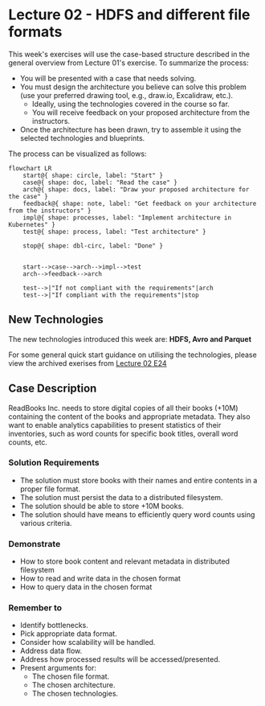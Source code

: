 # Lecture 02 - HDFS and different file formats

This week's exercises will use the case-based structure described in the general overview from Lecture 01's exercise. To summarize the process:

- You will be presented with a case that needs solving.
- You must design the architecture you believe can solve this problem (use your preferred drawing tool, e.g., draw.io, Excalidraw, etc.).
    - Ideally, using the technologies covered in the course so far.
    - You will receive feedback on your proposed architecture from the instructors.
- Once the architecture has been drawn, try to assemble it using the selected technologies and blueprints.

The process can be visualized as follows:

```mermaid
flowchart LR
    start@{ shape: circle, label: "Start" }
    case@{ shape: doc, label: "Read the case" }
    arch@{ shape: docs, label: "Draw your proposed architecture for the case" }
    feedback@{ shape: note, label: "Get feedback on your architecture from the instructors" }
    impl@{ shape: processes, label: "Implement architecture in Kubernetes" }
    test@{ shape: process, label: "Test architecture" }

    stop@{ shape: dbl-circ, label: "Done" }


    start-->case-->arch-->impl-->test
    arch-->feedback-->arch

    test-->|"If not compliant with the requirements"|arch
    test-->|"If compliant with the requirements"|stop
```




## New Technologies

The new technologies introduced this week are: **HDFS, Avro and Parquet**

For some general quick start guidance on utilising the technologies, please view the archived exerises from [Lecture 02 E24](https://github.com/JakobHviidBDDST/BigDataCourseExercises/tree/main/archive/E24/02)

## Case Description

ReadBooks Inc. needs to store digital copies of all their books (+10M) containing the content of the books and appropriate metadata. They also want to enable analytics capabilities to present statistics of their inventories, such as word counts for specific book titles, overall word counts, etc.

### Solution Requirements

- The solution must store books with their names and entire contents in a proper file format.
- The solution must persist the data to a distributed filesystem.
- The solution should be able to store +10M books.
- The solution should have means to efficiently query word counts using various criteria.

### Demonstrate

- How to store book content and relevant metadata in distributed filesystem
- How to read and write data in the chosen format
- How to query data in the chosen format


### Remember to

- Identify bottlenecks.
- Pick appropriate data format.
- Consider how scalability will be handled.
- Address data flow.
- Address how processed results will be accessed/presented.
- Present arguments for:
    - The chosen file format.
    - The chosen architecture.
    - The chosen technologies.
